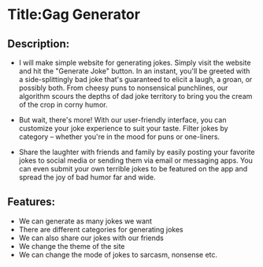 # Title:Gag Generator 

## Description:
+ I will make simple website for generating jokes. Simply visit the website and hit the "Generate Joke" button. In an instant, you'll be greeted with a side-splittingly bad joke that's guaranteed to elicit a laugh, a groan, or possibly both. From cheesy puns to nonsensical punchlines, our algorithm scours the depths of dad joke territory to bring you the cream of the crop in corny humor.

+ But wait, there's more! With our user-friendly interface, you can customize your joke experience to suit your taste. Filter jokes by category – whether you're in the mood for puns or one-liners.

+ Share the laughter with friends and family by easily posting your favorite jokes to social media or sending them via email or messaging apps. You can even submit your own terrible jokes to be featured on the app and spread the joy of bad humor far and wide.

## Features:
* We can generate as many jokes we want 
* There are different categories for generating jokes
* We can also share our jokes with our friends
* We change the theme of the site
* We can change the mode of jokes to sarcasm, nonsense etc.
